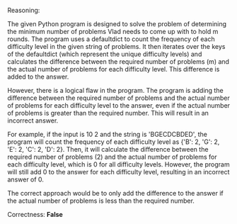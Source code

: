 Reasoning:

The given Python program is designed to solve the problem of determining the minimum number of problems Vlad needs to come up with to hold m rounds. The program uses a defaultdict to count the frequency of each difficulty level in the given string of problems. It then iterates over the keys of the defaultdict (which represent the unique difficulty levels) and calculates the difference between the required number of problems (m) and the actual number of problems for each difficulty level. This difference is added to the answer.

However, there is a logical flaw in the program. The program is adding the difference between the required number of problems and the actual number of problems for each difficulty level to the answer, even if the actual number of problems is greater than the required number. This will result in an incorrect answer.

For example, if the input is 10 2 and the string is 'BGECDCBDED', the program will count the frequency of each difficulty level as {'B': 2, 'G': 2, 'E': 2, 'C': 2, 'D': 2}. Then, it will calculate the difference between the required number of problems (2) and the actual number of problems for each difficulty level, which is 0 for all difficulty levels. However, the program will still add 0 to the answer for each difficulty level, resulting in an incorrect answer of 0.

The correct approach would be to only add the difference to the answer if the actual number of problems is less than the required number.

Correctness: **False**